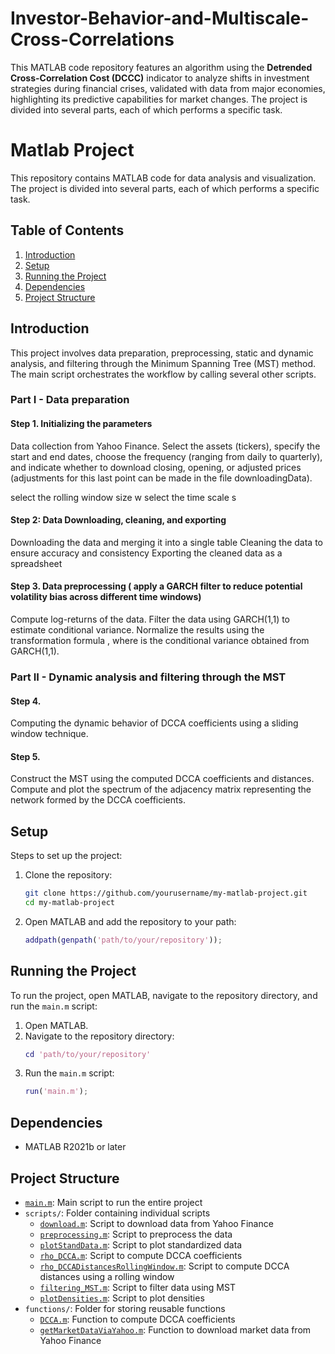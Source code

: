 # Investor-Behavior-and-Multiscale-Cross-Correlations
This MATLAB code repository features an algorithm using the **Detrended Cross-Correlation Cost (DCCC)** indicator to analyze shifts in investment strategies during financial crises, validated with data from major economies, highlighting its predictive capabilities for market changes.
The project is divided into several parts, each of which performs a specific task.

# Matlab Project

This repository contains MATLAB code for data analysis and visualization. The project is divided into several parts, each of which performs a specific task.

## Table of Contents

1. [Introduction](#introduction)
2. [Setup](#setup)
3. [Running the Project](#running-the-project)
4. [Dependencies](#dependencies)
5. [Project Structure](#project-structure)

## Introduction

This project involves data preparation, preprocessing, static and dynamic analysis, and filtering through the Minimum Spanning Tree (MST) method. The main script orchestrates the workflow by calling several other scripts.

### Part I - Data preparation
#### Step 1. Initializing the parameters

Data collection from Yahoo Finance.
Select the assets (tickers), specify the start and end dates, choose the frequency (ranging from daily to quarterly), and indicate whether to  download closing, opening, or adjusted prices (adjustments for this last point can be made  in the file downloadingData).

select the rolling window size w
select the time scale s

#### Step 2: Data Downloading, cleaning, and exporting
Downloading the data and merging it into a single table
Cleaning the data to ensure accuracy and consistency
Exporting the cleaned data as a spreadsheet

#### Step 3. Data preprocessing ( apply a GARCH filter to reduce potential volatility bias across different time windows)
Compute log-returns of the data.
Filter the data using GARCH(1,1) to estimate conditional variance.
Normalize the results using the transformation formula   , where is the conditional variance obtained from GARCH(1,1).

### Part II - Dynamic analysis and filtering through the MST

#### Step 4.

Computing the dynamic behavior of DCCA coefficients using a sliding window technique.
#### Step 5.
Construct the MST using the computed DCCA coefficients and distances.
Compute and plot the spectrum of the adjacency matrix representing the network formed by the DCCA coefficients.

## Setup

Steps to set up the project:

1. Clone the repository:
    ```sh
    git clone https://github.com/yourusername/my-matlab-project.git
    cd my-matlab-project
    ```

2. Open MATLAB and add the repository to your path:
    ```matlab
    addpath(genpath('path/to/your/repository'));
    ```

## Running the Project

To run the project, open MATLAB, navigate to the repository directory, and run the `main.m` script:
1. Open MATLAB.
2. Navigate to the repository directory:
    ```matlab
    cd 'path/to/your/repository'
    ```
3. Run the `main.m` script:
    ```matlab
    run('main.m');
    ```

## Dependencies

- MATLAB R2021b or later

## Project Structure

- [`main.m`](main.m): Main script to run the entire project
- `scripts/`: Folder containing individual scripts
  - [`download.m`](scripts/download.m): Script to download data from Yahoo Finance
  - [`preprocessing.m`](scripts/preprocessing.m): Script to preprocess the data
  - [`plotStandData.m`](scripts/plotStandData.m): Script to plot standardized data
  - [`rho_DCCA.m`](scripts/rho_DCCA.m): Script to compute DCCA coefficients
  - [`rho_DCCADistancesRollingWindow.m`](scripts/rho_DCCADistancesRollingWindow.m): Script to compute DCCA distances using a rolling window
  - [`filtering_MST.m`](scripts/filtering_MST.m): Script to filter data using MST
  - [`plotDensities.m`](scripts/plotDensities.m): Script to plot densities
- `functions/`: Folder for storing reusable functions
  - [`DCCA.m`](functions/DCCA.m): Function to compute DCCA coefficients
  - [`getMarketDataViaYahoo.m`](functions/getMarketDataViaYahoo.m): Function to download market data from Yahoo Finance




